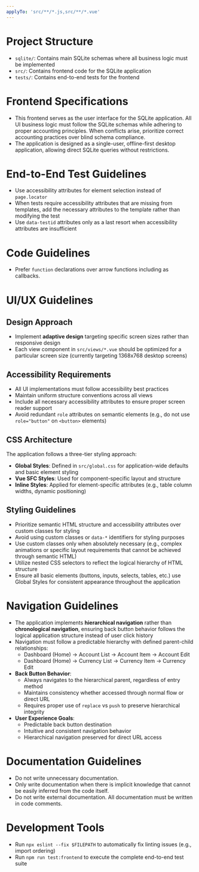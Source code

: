 ```yaml
---
applyTo: 'src/**/*.js,src/**/*.vue'
---
```


# Project Structure
- `sqlite/`: Contains main SQLite schemas where all business logic must be implemented
- `src/`: Contains frontend code for the SQLite application
- `tests/`: Contains end-to-end tests for the frontend

# Frontend Specifications
- This frontend serves as the user interface for the SQLite application. All UI business logic must follow the SQLite schemas while adhering to proper accounting principles. When conflicts arise, prioritize correct accounting practices over blind schema compliance.
- The application is designed as a single-user, offline-first desktop application, allowing direct SQLite queries without restrictions.

# End-to-End Test Guidelines
- Use accessibility attributes for element selection instead of `page.locator`
- When tests require accessibility attributes that are missing from templates, add the necessary attributes to the template rather than modifying the test
- Use `data-testid` attributes only as a last resort when accessibility attributes are insufficient

# Code Guidelines
- Prefer `function` declarations over arrow functions including as callbacks.

# UI/UX Guidelines

## Design Approach
- Implement **adaptive design** targeting specific screen sizes rather than responsive design
- Each view component in `src/views/*.vue` should be optimized for a particular screen size (currently targeting 1368x768 desktop screens)

## Accessibility Requirements
- All UI implementations must follow accessibility best practices
- Maintain uniform structure conventions across all views
- Include all necessary accessibility attributes to ensure proper screen reader support
- Avoid redundant `role` attributes on semantic elements (e.g., do not use `role="button"` on `<button>` elements)

## CSS Architecture
The application follows a three-tier styling approach:
- **Global Styles**: Defined in `src/global.css` for application-wide defaults and basic element styling
- **Vue SFC Styles**: Used for component-specific layout and structure
- **Inline Styles**: Applied for element-specific attributes (e.g., table column widths, dynamic positioning)

## Styling Guidelines
- Prioritize semantic HTML structure and accessibility attributes over custom classes for styling
- Avoid using custom classes or `data-*` identifiers for styling purposes
- Use custom classes only when absolutely necessary (e.g., complex animations or specific layout requirements that cannot be achieved through semantic HTML)
- Utilize nested CSS selectors to reflect the logical hierarchy of HTML structure
- Ensure all basic elements (buttons, inputs, selects, tables, etc.) use Global Styles for consistent appearance throughout the application

# Navigation Guidelines
- The application implements **hierarchical navigation** rather than **chronological navigation**, ensuring back button behavior follows the logical application structure instead of user click history
- Navigation must follow a predictable hierarchy with defined parent-child relationships:
  - Dashboard (Home) → Account List → Account Item → Account Edit
  - Dashboard (Home) → Currency List → Currency Item → Currency Edit
- **Back Button Behavior**:
  - Always navigates to the hierarchical parent, regardless of entry method
  - Maintains consistency whether accessed through normal flow or direct URL
  - Requires proper use of `replace` vs `push` to preserve hierarchical integrity
- **User Experience Goals**:
  - Predictable back button destination
  - Intuitive and consistent navigation behavior
  - Hierarchical navigation preserved for direct URL access

# Documentation Guidelines
- Do not write unnecessary documentation.
- Only write documentation when there is implicit knowledge that cannot be easily inferred from the code itself.
- Do not write external documentation. All documentation must be written in code comments.

# Development Tools
- Run `npx eslint --fix $FILEPATH` to automatically fix linting issues (e.g., import ordering)
- Run `npm run test:frontend` to execute the complete end-to-end test suite
